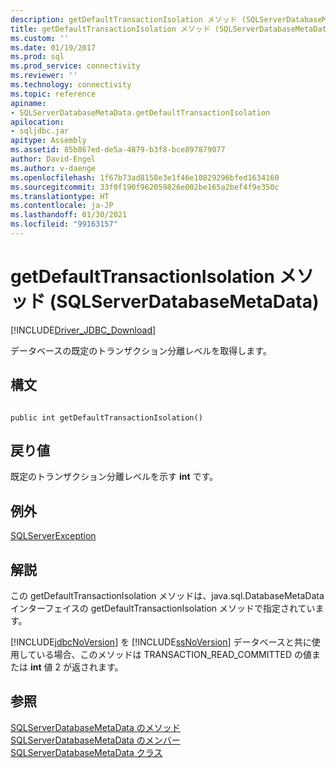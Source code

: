 ```yaml
---
description: getDefaultTransactionIsolation メソッド (SQLServerDatabaseMetaData)
title: getDefaultTransactionIsolation メソッド (SQLServerDatabaseMetaData) | Microsoft Docs
ms.custom: ''
ms.date: 01/19/2017
ms.prod: sql
ms.prod_service: connectivity
ms.reviewer: ''
ms.technology: connectivity
ms.topic: reference
apiname:
- SQLServerDatabaseMetaData.getDefaultTransactionIsolation
apilocation:
- sqljdbc.jar
apitype: Assembly
ms.assetid: 85b867ed-de5a-4879-b3f8-bce897879077
author: David-Engel
ms.author: v-daenge
ms.openlocfilehash: 1f67b73ad8158e3e1f46e10829296bfed1634160
ms.sourcegitcommit: 33f0f190f962059826e002be165a2bef4f9e350c
ms.translationtype: HT
ms.contentlocale: ja-JP
ms.lasthandoff: 01/30/2021
ms.locfileid: "99163157"
---
```

# <a name="getdefaulttransactionisolation-method-sqlserverdatabasemetadata"></a>getDefaultTransactionIsolation メソッド (SQLServerDatabaseMetaData)
[!INCLUDE[Driver_JDBC_Download](../../../includes/driver_jdbc_download.md)]

  データベースの既定のトランザクション分離レベルを取得します。  
  
## <a name="syntax"></a>構文  
  
```  
  
public int getDefaultTransactionIsolation()  
```  
  
## <a name="return-value"></a>戻り値  
 既定のトランザクション分離レベルを示す **int** です。  
  
## <a name="exceptions"></a>例外  
 [SQLServerException](../../../connect/jdbc/reference/sqlserverexception-class.md)  
  
## <a name="remarks"></a>解説  
 この getDefaultTransactionIsolation メソッドは、java.sql.DatabaseMetaData インターフェイスの getDefaultTransactionIsolation メソッドで指定されています。  
  
 [!INCLUDE[jdbcNoVersion](../../../includes/jdbcnoversion_md.md)] を [!INCLUDE[ssNoVersion](../../../includes/ssnoversion-md.md)] データベースと共に使用している場合、このメソッドは TRANSACTION_READ_COMMITTED の値または **int** 値 2 が返されます。  
  
## <a name="see-also"></a>参照  
 [SQLServerDatabaseMetaData のメソッド](../../../connect/jdbc/reference/sqlserverdatabasemetadata-methods.md)   
 [SQLServerDatabaseMetaData のメンバー](../../../connect/jdbc/reference/sqlserverdatabasemetadata-members.md)   
 [SQLServerDatabaseMetaData クラス](../../../connect/jdbc/reference/sqlserverdatabasemetadata-class.md)  
  
  
